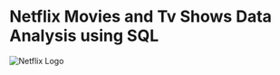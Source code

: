 # Netflix Movies and Tv Shows Data Analysis using SQL
![Netflix Logo](https://github.com/PhaniKumar1729/netflix_sql_project/blob/main/Netflix%20Logo.png)
